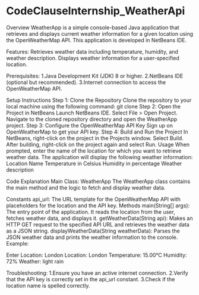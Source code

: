 # CodeClauseInternship_WeatherApi

Overview
WeatherApp is a simple console-based Java application that retrieves and displays current weather information for a given location using the OpenWeatherMap API. This application is developed in NetBeans IDE.

Features:
Retrieves weather data including temperature, humidity, and weather description.
Displays weather information for a user-specified location.

Prerequisites:
1.Java Development Kit (JDK) 8 or higher.
2.NetBeans IDE (optional but recommended).
3.Internet connection to access the OpenWeatherMap API.

Setup Instructions
Step 1: Clone the Repository
Clone the repository to your local machine using the following command:
git clone <repository-url>
Step 2: Open the Project in NetBeans
Launch NetBeans IDE.
Select File > Open Project.
Navigate to the cloned repository directory and open the WeatherApp project.
Step 3: Configure the OpenWeatherMap API Key
Sign up on OpenWeatherMap to get your API key.
Step 4: Build and Run the Project
In NetBeans, right-click on the project in the Projects window.
Select Build.
After building, right-click on the project again and select Run.
Usage
When prompted, enter the name of the location for which you want to retrieve weather data.
The application will display the following weather information:
Location Name
Temperature in Celsius
Humidity in percentage
Weather description

Code Explanation
Main Class: WeatherApp
The WeatherApp class contains the main method and the logic to fetch and display weather data.

Constants
api_url: The URL template for the OpenWeatherMap API with placeholders for the location and the API key.
Methods
main(String[] args): The entry point of the application. It reads the location from the user, fetches weather data, and displays it.
getWeatherData(String api): Makes an HTTP GET request to the specified API URL and retrieves the weather data as a JSON string.
displayWeatherData(String weatherData): Parses the JSON weather data and prints the weather information to the console.
Example:

Enter Location:
London
Location: London
Temperature: 15.00°C
Humidity: 72%
Weather: light rain

Troubleshooting:
1.Ensure you have an active internet connection.
2.Verify that the API key is correctly set in the api_url constant.
3.Check if the location name is spelled correctly.

